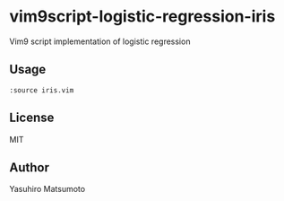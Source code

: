 # vim9script-logistic-regression-iris

Vim9 script implementation of logistic regression

## Usage

```vim
:source iris.vim
```

## License

MIT

## Author

Yasuhiro Matsumoto
